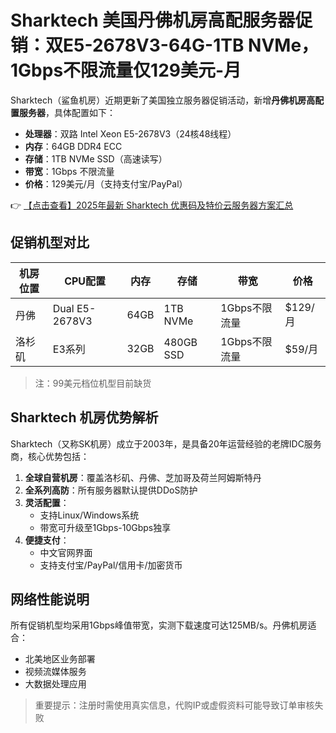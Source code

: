 # Sharktech 美国丹佛机房高配服务器促销：双E5-2678V3-64G-1TB NVMe，1Gbps不限流量仅129美元-月

Sharktech（鲨鱼机房）近期更新了美国独立服务器促销活动，新增**丹佛机房高配置服务器**，具体配置如下：

- **处理器**：双路 Intel Xeon E5-2678V3（24核48线程）
- **内存**：64GB DDR4 ECC
- **存储**：1TB NVMe SSD（高速读写）
- **带宽**：1Gbps 不限流量
- **价格**：129美元/月（支持支付宝/PayPal）

👉 [【点击查看】2025年最新 Sharktech 优惠码及特价云服务器方案汇总](https://bit.ly/Sharktech)

## 促销机型对比

| 机房位置   | CPU配置          | 内存  | 存储       | 带宽          | 价格      |
|------------|------------------|-------|------------|---------------|-----------|
| 丹佛       | Dual E5-2678V3   | 64GB  | 1TB NVMe   | 1Gbps不限流量 | $129/月   |
| 洛杉矶     | E3系列           | 32GB  | 480GB SSD  | 1Gbps不限流量 | $59/月    |

> 注：99美元档位机型目前缺货

## Sharktech 机房优势解析

Sharktech（又称SK机房）成立于2003年，是具备20年运营经验的老牌IDC服务商，核心优势包括：

1. **全球自营机房**：覆盖洛杉矶、丹佛、芝加哥及荷兰阿姆斯特丹
2. **全系列高防**：所有服务器默认提供DDoS防护
3. **灵活配置**：
   - 支持Linux/Windows系统
   - 带宽可升级至1Gbps-10Gbps独享
4. **便捷支付**：
   - 中文官网界面
   - 支持支付宝/PayPal/信用卡/加密货币

## 网络性能说明

所有促销机型均采用1Gbps峰值带宽，实测下载速度可达125MB/s。丹佛机房适合：
- 北美地区业务部署
- 视频流媒体服务
- 大数据处理应用

> 重要提示：注册时需使用真实信息，代购IP或虚假资料可能导致订单审核失败